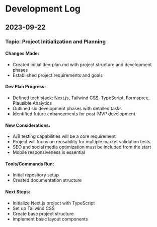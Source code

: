 # Development Log

## 2023-09-22

### Topic: Project Initialization and Planning

#### Changes Made:
- Created initial dev-plan.md with project structure and development phases
- Established project requirements and goals

#### Dev Plan Progress:
- Defined tech stack: Next.js, Tailwind CSS, TypeScript, Formspree, Plausible Analytics
- Outlined six development phases with detailed tasks
- Identified future enhancements for post-MVP development

#### New Considerations:
- A/B testing capabilities will be a core requirement
- Project will focus on reusability for multiple market validation tests
- SEO and social media optimization must be included from the start
- Mobile responsiveness is essential

#### Tools/Commands Run:
- Initial repository setup
- Created documentation structure

#### Next Steps:
- Initialize Next.js project with TypeScript
- Set up Tailwind CSS
- Create base project structure
- Implement basic layout components
